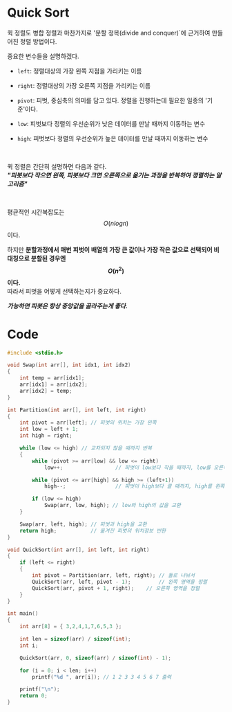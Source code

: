 # Quick Sort
퀵 정렬도 병합 정렬과 마찬가지로 '분할 정복(divide and conquer)`에 근거하여 만들어진 정렬 방법이다.

중요한 변수들을 설명하겠다.
* `left`: 정렬대상의 가장 왼쪽 지점을 가리키는 이름
* `right`: 정렬대상의 가장 오른쪽 지점을 가리키는 이름
* `pivot`: 피벗, 중심축의 의미를 담고 있다. 정렬을 진행하는데 필요한 일종의 '기준'이다.

* `low`: 피벗보다 정렬의 우선순위가 낮은 데이터를 만날 때까지 이동하는 변수
* `high`: 피벗보다 정렬의 우선순위가 높은 데이터를 만날 때까지 이동하는 변수

<br>

퀵 정렬은 간단히 설명하면 다음과 같다.   
***"피봇보다 작으면 왼쪽, 피봇보다 크면 오른쪽으로 옮기는 과정을 반복하여 졍렬하는 알고리즘"***

<br>

평균적인 시간복잡도는 $$O(nlogn)$$이다.   

하지만 **분할과정에서 매번 피벗이 배열의 가장 큰 값이나 가장 작은 값으로 선택되어 비대칭으로 분할된 경우엔 $$O(n^2)$$이다.**    
따라서 피벗을 어떻게 선택하는지가 중요하다.

***가능하면 피봇은 항상 중앙값을 골라주는게 좋다.***

# Code
```c
#include <stdio.h>

void Swap(int arr[], int idx1, int idx2)
{
	int temp = arr[idx1];
	arr[idx1] = arr[idx2];
	arr[idx2] = temp;
}

int Partition(int arr[], int left, int right)
{
	int pivot = arr[left]; // 피벗의 위치는 가장 왼쪽
	int low = left + 1;
	int high = right;

	while (low <= high) // 교차되지 않을 때까지 반복
	{
		while (pivot >= arr[low] && low <= right)
			low++;                 // 피벗이 low보다 작을 때까지, low를 오른쪽으로 이동

		while (pivot <= arr[high] && high >= (left+1))
			high--;                // 피벗이 high보다 클 때까지, high를 왼쪽으로 이동

		if (low <= high)
			Swap(arr, low, high); // low와 high의 값을 교환
	}

	Swap(arr, left, high); // 피벗과 high을 교환
	return high;           // 옮겨진 피벗의 위치정보 반환
}

void QuickSort(int arr[], int left, int right)
{
	if (left <= right)
	{
		int pivot = Partition(arr, left, right); // 둘로 나눠서
		QuickSort(arr, left, pivot - 1);         // 왼쪽 영역을 정렬
		QuickSort(arr, pivot + 1, right);	 // 오른쪽 영역을 정렬
	}
}

int main()
{
	int arr[8] = { 3,2,4,1,7,6,5,3 };

	int len = sizeof(arr) / sizeof(int);
	int i;

	QuickSort(arr, 0, sizeof(arr) / sizeof(int) - 1);

	for (i = 0; i < len; i++)
		printf("%d ", arr[i]); // 1 2 3 3 4 5 6 7 출력

	printf("\n");
	return 0;
}
```
